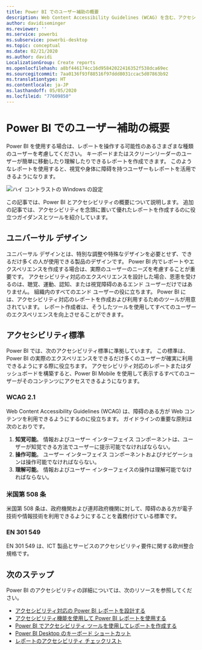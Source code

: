 ```yaml
---
title: Power BI でのユーザー補助の概要
description: Web Content Accessibility Guidelines (WCAG) を含む、アクセシビリティ対応の Power BI Desktop レポートを作成するための機能と提案
author: davidiseminger
ms.reviewer: ''
ms.service: powerbi
ms.subservice: powerbi-desktop
ms.topic: conceptual
ms.date: 02/21/2020
ms.author: davidi
LocalizationGroup: Create reports
ms.openlocfilehash: a8bf446174cc16d95842022416352f538dca69ec
ms.sourcegitcommit: 7aa0136f93f88516f97ddd8031ccac5d07863b92
ms.translationtype: HT
ms.contentlocale: ja-JP
ms.lasthandoff: 05/05/2020
ms.locfileid: "77609850"
---
```

# <a name="overview-of-accessibility-in-power-bi"></a>Power BI でのユーザー補助の概要

Power BI を使用する場合は、レポートを操作する可能性のあるさまざまな種類のユーザーを考慮してください。 キーボードまたはスクリーンリーダーのユーザーが簡単に移動したり理解したりできるレポートを作成できます。 このようなレポートを使用すると、視覚や身体に障碍を持つユーザーもレポートを活用できるようになります。

![ハイ コントラストの Windows の設定](media/desktop-accessibility/accessibility-05b.png)

この記事では、Power BI とアクセシビリティの概要について説明します。 追加の記事では、アクセシビリティを念頭に置いて優れたレポートを作成するのに役立つガイダンスとツールを紹介しています。

## <a name="universal-design"></a>ユニバーサル デザイン

ユニバーサル デザインとは、特別な調整や特殊なデザインを必要とせず、できるだけ多くの人が使用できる製品のデザインです。 Power BI 内でレポートやエクスペリエンスを作成する場合は、実際のユーザーのニーズを考慮することが重要です。 アクセシビリティ対応のエクスペリエンスを設計した場合、恩恵を受けるのは、聴覚、運動、認知、または視覚障碍のあるエンド ユーザーだけではありません。 組織内のすべてのエンド ユーザーの役に立ちます。 Power BI には、アクセシビリティ対応のレポートを作成および利用するためのツールが用意されています。 レポート作成者は、そうしたツールを使用してすべてのユーザーのエクスペリエンスを向上させることができます。

## <a name="accessibility-standards"></a>アクセシビリティ標準

Power BI では、次のアクセシビリティ標準に準拠しています。 この標準は、Power BI の実際のエクスペリエンスをできるだけ多くのユーザーが確実に利用できるようにする際に役立ちます。 アクセシビリティ対応のレポートまたはダッシュボードを構築すると、Power BI Mobile を使用して表示するすべてのユーザーがそのコンテンツにアクセスできるようになります。

### <a name="wcag-21"></a>WCAG 2.1

Web Content Accessibility Guidelines (WCAG) は、障碍のある方が Web コンテンツを利用できるようにするのに役立ちます。 ガイドラインの重要な原則は次のとおりです。

1. **知覚可能**。 情報およびユーザー インターフェイス コンポーネントは、ユーザーが知覚できる方法でユーザーに提示可能でなければならない。
2. **操作可能**。 ユーザー インターフェイス コンポーネントおよびナビゲーションは操作可能でなければならない。
3. **理解可能**。 情報およびユーザー インターフェイスの操作は理解可能でなければならない。

### <a name="us-section-508"></a>米国第 508 条

米国第 508 条は、政府機関および連邦政府機関に対して、障碍のある方が電子技術や情報技術を利用できるようにすることを義務付けている標準です。

### <a name="en-301-549"></a>EN 301 549

EN 301 549 は、ICT 製品とサービスのアクセシビリティ要件に関する欧州整合規格です。  

## <a name="next-steps"></a>次のステップ

Power BI のアクセシビリティの詳細については、次のリソースを参照してください。

* [アクセシビリティ対応の Power BI レポートを設計する](desktop-accessibility-creating-reports.md)
* [アクセシビリティ機能を使用して Power BI レポートを使用する](desktop-accessibility-consuming-tools.md)
* [Power BI でアクセシビリティ ツールを使用してレポートを作成する](desktop-accessibility-creating-tools.md)
* [Power BI Desktop のキーボード ショートカット](desktop-accessibility-keyboard-shortcuts.md)
* [レポートのアクセシビリティ チェックリスト](desktop-accessibility-creating-reports.md#report-accessibility-checklist)


